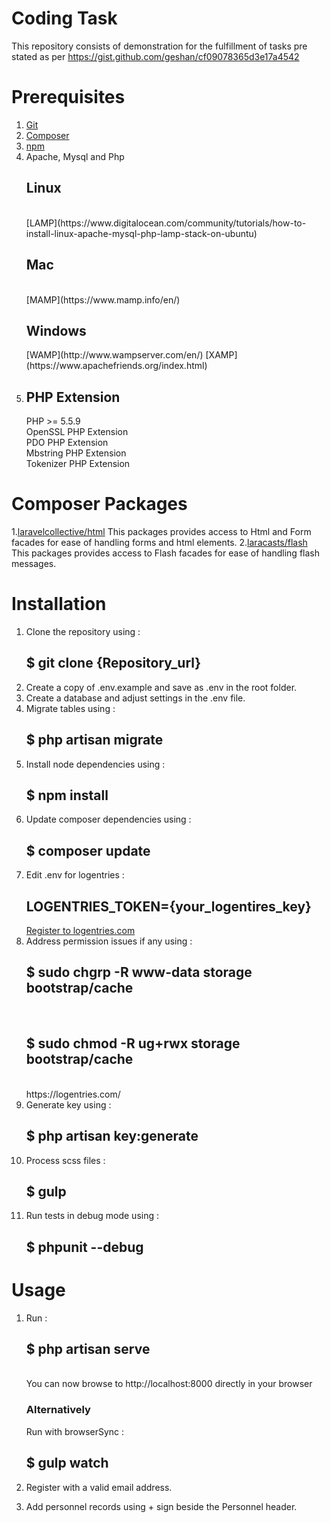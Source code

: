 # Coding Task
This repository consists of demonstration for the fulfillment of tasks pre stated as per https://gist.github.com/geshan/cf09078365d3e17a4542

# Prerequisites

1. [Git](https://git-scm.com/)
2. [Composer](https://getcomposer.org/)
3. [npm](https://www.npmjs.com/)
4. Apache, Mysql and Php
   <h2>Linux</h2><br>
   [LAMP](https://www.digitalocean.com/community/tutorials/how-to-install-linux-apache-mysql-php-lamp-stack-on-ubuntu)
   <h2>Mac</h2><br>
   [MAMP](https://www.mamp.info/en/)
   <h2>Windows</h2>
   [WAMP](http://www.wampserver.com/en/)
   [XAMP](https://www.apachefriends.org/index.html)
5. <h2>PHP Extension</h2>
   PHP >= 5.5.9<br>
   OpenSSL PHP Extension<br>
   PDO PHP Extension<br>
   Mbstring PHP Extension<br>
   Tokenizer PHP Extension<br>

# Composer Packages

1.[laravelcollective/html](https://laravelcollective.com/docs/5.2/html)
    This packages provides access to Html and Form facades for ease of handling forms and html elements.
2.[laracasts/flash](https://github.com/laracasts/flash)
    This packages provides access to Flash facades for ease of handling flash messages.

# Installation

1. Clone the repository using : <h2>$ git clone {Repository_url}</h2>
2. Create a copy of .env.example and save as .env in the root folder.
3. Create a database and adjust settings in the .env file.
4. Migrate tables using : <h2>$ php artisan migrate</h2>
5. Install node dependencies using : <h2>$ npm install</h2>
6. Update composer dependencies using : <h2>$ composer update</h2>
7. Edit .env for logentries : <h2>LOGENTRIES_TOKEN={your_logentires_key}</h2>
   [Register to logentries.com](https://logentries.com/)
8. Address permission issues if any using :
   <h2>$ sudo chgrp -R www-data storage bootstrap/cache</h2><br>
   <h2>$ sudo chmod -R ug+rwx storage bootstrap/cache</h2><br>
   https://logentries.com/
9. Generate key using : <h2>$ php artisan key:generate</h2>
10. Process scss files : <h2>$ gulp</h2>
11. Run tests in debug mode using : <h2>$ phpunit --debug</h2>

# Usage

1. Run : <h2>$ php artisan serve</h2><br>
   You can now browse to http://localhost:8000 directly in your browser

   ### Alternatively

   Run with browserSync : <h2>$ gulp watch</h2>

2. Register with a valid email address.
3. Add personnel records using + sign beside the Personnel header.